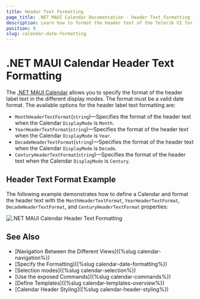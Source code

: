 ```yaml
---
title: Header Text Formatting
page_title: .NET MAUI Calendar Documentation - Header Text Formatting
description: Learn how to format the header text of the Telerik UI for .NET MAUI Calendar control.
position: 9
slug: calendar-date-formatting
---
```


# .NET MAUI Calendar Header Text Formatting

The <a href="https://www.telerik.com/maui-ui/calendar" target="_blank">.NET MAUI Calendar</a> allows you to specify the format of the header label text in the different display modes. The format must be a valid date format. The available options for the header label text formatting are: 

* `MonthHeaderTextFormat`(`string`)&mdash;Specifies the format of the header text when the Calendar `DisplayMode` is `Month`.
* `YearHeaderTextFormat`(`string`)&mdash;Specifies the format of the header text when the Calendar `DisplayMode` is `Year`.
* `DecadeHeaderTextFormat`(`string`)&mdash;Specifies the format of the header text when the Calendar `DisplayMode` is `Decade`.
* `CenturyHeaderTextFormat`(`string`)&mdash;Specifies the format of the header text when the Calendar `DisplayMode` is `Century`.

## Header Text Format Example

The following example demonstrates how to define a Calendar and format the header text with the `MonthHeaderTextFormat`, `YearHeaderTextFormat`, `DecadeHeaderTextFormat`, and `CenturyHeaderTextFormat` properties:

<snippet id='calendar-headertext-formatting'/>

![.NET MAUI Calendar Header Text Formatting](images/calendar-formmating-header.gif)

## See Also

- [Navigation Between the Different Views]({%slug calendar-navigation%})
- [Specify the Formatting]({%slug calendar-date-formatting%})
- [Selection modes]({%slug calendar-selection%})
- [Use the exposed Commands]({%slug calendar-commands%})
- [Define Templates]({%slug calendar-templates-overview%})
- [Calendar Header Styling]({%slug calendar-header-styling%})